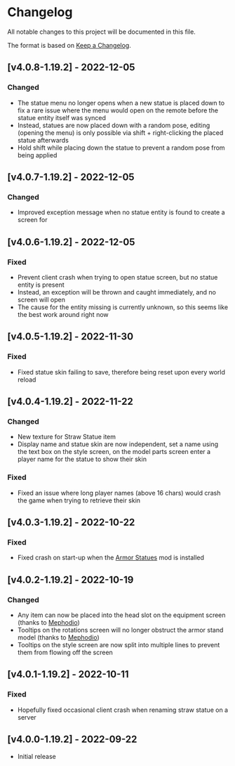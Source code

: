 # Changelog
All notable changes to this project will be documented in this file.

The format is based on [Keep a Changelog].

## [v4.0.8-1.19.2] - 2022-12-05
### Changed
- The statue menu no longer opens when a new statue is placed down to fix a rare issue where the menu would open on the remote before the statue entity itself was synced
- Instead, statues are now placed down with a random pose, editing (opening the menu) is only possible via shift + right-clicking the placed statue afterwards
- Hold shift while placing down the statue to prevent a random pose from being applied

## [v4.0.7-1.19.2] - 2022-12-05
### Changed
- Improved exception message when no statue entity is found to create a screen for

## [v4.0.6-1.19.2] - 2022-12-05
### Fixed
- Prevent client crash when trying to open statue screen, but no statue entity is present
- Instead, an exception will be thrown and caught immediately, and no screen will open
- The cause for the entity missing is currently unknown, so this seems like the best work around right now

## [v4.0.5-1.19.2] - 2022-11-30
### Fixed
- Fixed statue skin failing to save, therefore being reset upon every world reload

## [v4.0.4-1.19.2] - 2022-11-22
### Changed
- New texture for Straw Statue item
- Display name and statue skin are now independent, set a name using the text box on the style screen, on the model parts screen enter a player name for the statue to show their skin
### Fixed
- Fixed an issue where long player names (above 16 chars) would crash the game when trying to retrieve their skin

## [v4.0.3-1.19.2] - 2022-10-22
### Fixed
- Fixed crash on start-up when the [Armor Statues] mod is installed

## [v4.0.2-1.19.2] - 2022-10-19
### Changed
- Any item can now be placed into the head slot on the equipment screen (thanks to [Mephodio])
- Tooltips on the rotations screen will no longer obstruct the armor stand model (thanks to [Mephodio])
- Tooltips on the style screen are now split into multiple lines to prevent them from flowing off the screen

## [v4.0.1-1.19.2] - 2022-10-11
### Fixed
- Hopefully fixed occasional client crash when renaming straw statue on a server

## [v4.0.0-1.19.2] - 2022-09-22
- Initial release

[Keep a Changelog]: https://keepachangelog.com/en/1.0.0/
[Mephodio]: https://github.com/Mephodio
[Armor Statues]: https://www.curseforge.com/minecraft/mc-mods/armor-statues
